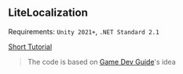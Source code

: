 ## LiteLocalization

Requirements: `Unity 2021+`, `.NET Standard 2.1`

[Short Tutorial](https://www.youtube.com/watch?v=PcedFefs1SI)

> The code is based on [Game Dev Guide](https://www.youtube.com/watch?v=c-dzg4M20wY)'s idea
